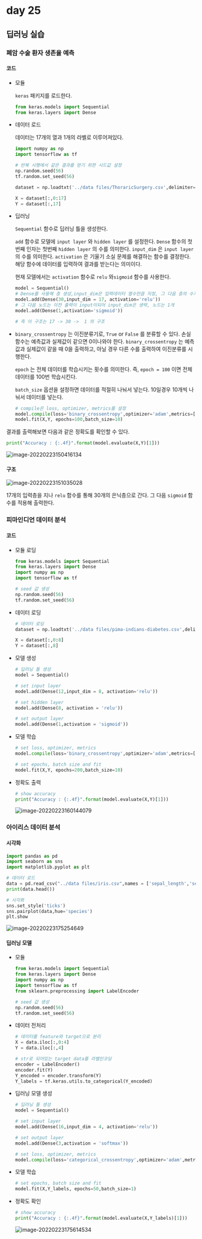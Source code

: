 # day 25

## 딥러닝 실습

### 폐암 수술 환자 생존율 예측

#### 코드

+ 모듈

  `keras` 패키지를 로드한다.

  ```python
  from keras.models import Sequential
  from keras.layers import Dense
  ```

+ 데이터 로드

  데이터는 17개의 열과 1개의 라벨로 이루어져있다.

  ```python
  import numpy as np
  import tensorflow as tf
  
  # 반복 시행에서 같은 결과를 얻기 위한 시드값 설정
  np.random.seed(56)
  tf.random.set_seed(56)
  
  dataset = np.loadtxt('../data files/ThoraricSurgery.csv',delimiter=',')
  
  X = dataset[:,0:17]
  Y = dataset[:,17]
  ```

+ 딥러닝

  `Sequential` 함수로 딥러닝 틀을 생성한다.

  `add` 함수로 모델에 `input layer` 와 `hidden layer` 를 설정한다. `Dense` 함수의 첫번째 인자는 첫번째 `hidden layer` 의 수를 의미한다. `input_dim` 은 `input layer` 의 수를 의미한다. `activation` 은 기울기 소실 문제를 해결하는 함수를 결정한다. 해당 함수에 데이터를 입력하여 결과를 받는다는 의미이다.

  현재 모델에서는 `activation` 함수로 `relu` 와`sigmoid` 함수를 사용한다.

  ```python
  model = Sequential() 
  # Dense를 사용해 층 생성,input_dim은 입력데이터 열수만큼 지정, 그 다음 층의 수가30개
  model.add(Dense(30,input_dim = 17, activation='relu')) 
  # 그 다음 노드는 이전 출력이 input이되어 input_dim은 생략, 노드는 1개
  model.add(Dense(1,activation='sigmoid'))
  
  # 즉 이 구조는 17 -> 30 ->  1 의 구조
  ```

+ `binary_crossentropy` 는 이진분류기로, `True` or `False` 를 분류할 수 있다. 손실함수는 예측값과 실제값이 같으면 0이나와야 한다. `binary_crossentropy` 는 예측값과 실제값이 같을 때 0을 출력하고, 아닐 경우 다른 수를 출력하여 이진분류를 시행한다.

  `epoch` 는 전체 데이터를 학습시키는 횟수를 의미한다. 즉, `epoch = 100` 이면 전체데이터를 100번 학습시킨다.

  `batch_size` 옵션을 설정하면 데이터를 적절히 나눠서 넣는다. 10일경우 10개씩 나눠서 데이터를 넣는다.

  ```python
  # compile은 loss, optimizer, metrics를 설정
  model.compile(loss='binary_crossentropy',optimizer='adam',metrics=['accuracy'])
  model.fit(X,Y, epochs=100,batch_size=10)
  ```

결과를 출력해보면 다음과 같은 정확도를 확인할 수 있다.

```python
print("Accuracy : {:.4f}".format(model.evaluate(X,Y)[1]))
```

![image-20220223150416134](Untitled.assets/image-20220223150416134.png)

#### 구조

![image-20220223151035028](Untitled.assets/image-20220223151035028.png)

17개의 입력층을 지나 `relu` 함수를 통해 30개의 은닉층으로 간다. 그 다음 `sigmoid` 함수를 적용해 출력한다.



### 피마인디언 데이터 분석

#### 코드

+ 모듈 로딩

  ```python
  from keras.models import Sequential
  from keras.layers import Dense
  import numpy as np
  import tensorflow as tf
  
  # seed 값 생성
  np.random.seed(56)
  tf.random.set_seed(56)
  ```

+ 데이터 로딩

  ```python
  # 데이터 로딩
  dataset = np.loadtxt('../data files/pima-indians-diabetes.csv',delimiter=',')
  
  X = dataset[:,0:8]
  Y = dataset[:,8]
  ```

+ 모델 생성

  ```python
  # 딥러닝 틀 생성
  model = Sequential()
  
  # set input layer 
  model.add(Dense(12,input_dim = 8, activation='relu'))
  
  # set hidden layer
  model.add(Dense(8, activation = 'relu'))
  
  # set output layer
  model.add(Dense(1,activation = 'sigmoid'))
  ```

+ 모델 학습

  ```python
  # set loss, optimizer, metrics
  model.compile(loss='binary_crossentropy',optimizer='adam',metrics=['accuracy'])
  
  # set epochs, batch size and fit
  model.fit(X,Y, epochs=200,batch_size=10)
  ```

+ 정확도 출력

  ```python
  # show accuracy
  print("Accuracy : {:.4f}".format(model.evaluate(X,Y)[1]))
  ```

  ![image-20220223160144079](Untitled.assets/image-20220223160144079.png)



### 아이리스 데이터 분석

#### 시각화

```python
import pandas as pd
import seaborn as sns
import matplotlib.pyplot as plt

# 데이터 로드
data = pd.read_csv("../data files/iris.csv",names = ['sepal_length','sepal_width','petal_length','petal_width','species'])
print(data.head())

# 시각화
sns.set_style('ticks')
sns.pairplot(data,hue='species')
plt.show
```

![image-20220223175254649](Untitled.assets/image-20220223175254649.png)

#### 딥러닝 모델

+ 모듈

  ```python
  from keras.models import Sequential
  from keras.layers import Dense
  import numpy as np
  import tensorflow as tf
  from sklearn.preprocessing import LabelEncoder
  
  # seed 값 생성
  np.random.seed(56)
  tf.random.set_seed(56)
  ```

+ 데이터 전처리

  ```python
  # 데이터를 feature와 target으로 분리
  X = data.iloc[:,0:4]
  Y = data.iloc[:,4]
  
  # str로 되어있는 target data를 라벨인코딩
  encoder = LabelEncoder()
  encoder.fit(Y)
  Y_encoded = encoder.transform(Y)
  Y_labels = tf.keras.utils.to_categorical(Y_encoded)
  ```

+ 딥러닝 모델 생성

  ```python
  # 딥러닝 틀 생성
  model = Sequential()
  
  # set input layer 
  model.add(Dense(16,input_dim = 4, activation='relu'))
  
  # set output layer
  model.add(Dense(3,activation = 'softmax'))
  
  # set loss, optimizer, metrics
  model.compile(loss='categorical_crossentropy',optimizer='adam',metrics=['accuracy'])
  ```

+ 모델 학습

  ```python
  # set epochs, batch size and fit
  model.fit(X,Y_labels, epochs=50,batch_size=1)
  ```

+ 정확도 확인

  ```python
  # show accuracy
  print("Accuracy : {:.4f}".format(model.evaluate(X,Y_labels)[1]))
  ```

  ![image-20220223175614534](Untitled.assets/image-20220223175614534.png)
